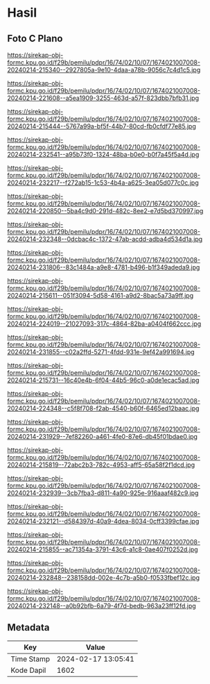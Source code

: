 # Hasil

## Foto C Plano

https://sirekap-obj-formc.kpu.go.id/f29b/pemilu/pdpr/16/74/02/10/07/1674021007008-20240214-215340--2927805a-9e10-4daa-a78b-9056c7c4d1c5.jpg

https://sirekap-obj-formc.kpu.go.id/f29b/pemilu/pdpr/16/74/02/10/07/1674021007008-20240214-221608--a5ea1909-3255-463d-a57f-823dbb7bfb31.jpg

https://sirekap-obj-formc.kpu.go.id/f29b/pemilu/pdpr/16/74/02/10/07/1674021007008-20240214-215444--5767a99a-bf5f-44b7-80cd-fb0cfdf77e85.jpg

https://sirekap-obj-formc.kpu.go.id/f29b/pemilu/pdpr/16/74/02/10/07/1674021007008-20240214-232541--a95b73f0-1324-48ba-b0e0-b0f7a45f5a4d.jpg

https://sirekap-obj-formc.kpu.go.id/f29b/pemilu/pdpr/16/74/02/10/07/1674021007008-20240214-232217--f272ab15-1c53-4b4a-a625-3ea05d077c0c.jpg

https://sirekap-obj-formc.kpu.go.id/f29b/pemilu/pdpr/16/74/02/10/07/1674021007008-20240214-220850--5ba4c9d0-291d-482c-8ee2-e7d5bd370997.jpg

https://sirekap-obj-formc.kpu.go.id/f29b/pemilu/pdpr/16/74/02/10/07/1674021007008-20240214-232348--0dcbac4c-1372-47ab-acdd-adba4d534d1a.jpg

https://sirekap-obj-formc.kpu.go.id/f29b/pemilu/pdpr/16/74/02/10/07/1674021007008-20240214-231806--83c1484a-a9e8-4781-b496-b1f349adeda9.jpg

https://sirekap-obj-formc.kpu.go.id/f29b/pemilu/pdpr/16/74/02/10/07/1674021007008-20240214-215611--051f3094-5d58-4161-a9d2-8bac5a73a9ff.jpg

https://sirekap-obj-formc.kpu.go.id/f29b/pemilu/pdpr/16/74/02/10/07/1674021007008-20240214-224019--21027093-317c-4864-82ba-a0404f662ccc.jpg

https://sirekap-obj-formc.kpu.go.id/f29b/pemilu/pdpr/16/74/02/10/07/1674021007008-20240214-231855--c02a2ffd-5271-4fdd-931e-9ef42a991694.jpg

https://sirekap-obj-formc.kpu.go.id/f29b/pemilu/pdpr/16/74/02/10/07/1674021007008-20240214-215731--16c40e4b-6f04-44b5-96c0-a0de1ecac5ad.jpg

https://sirekap-obj-formc.kpu.go.id/f29b/pemilu/pdpr/16/74/02/10/07/1674021007008-20240214-224348--c5f8f708-f2ab-4540-b60f-6465ed12baac.jpg

https://sirekap-obj-formc.kpu.go.id/f29b/pemilu/pdpr/16/74/02/10/07/1674021007008-20240214-231929--7ef82260-a461-4fe0-87e6-db45f01bdae0.jpg

https://sirekap-obj-formc.kpu.go.id/f29b/pemilu/pdpr/16/74/02/10/07/1674021007008-20240214-215819--72abc2b3-782c-4953-aff5-65a58f2f1dcd.jpg

https://sirekap-obj-formc.kpu.go.id/f29b/pemilu/pdpr/16/74/02/10/07/1674021007008-20240214-232939--3cb7fba3-d811-4a90-925e-916aaaf482c9.jpg

https://sirekap-obj-formc.kpu.go.id/f29b/pemilu/pdpr/16/74/02/10/07/1674021007008-20240214-232121--d584397d-40a9-4dea-8034-0cff3399cfae.jpg

https://sirekap-obj-formc.kpu.go.id/f29b/pemilu/pdpr/16/74/02/10/07/1674021007008-20240214-215855--ac71354a-3791-43c6-a1c8-0ae407f0252d.jpg

https://sirekap-obj-formc.kpu.go.id/f29b/pemilu/pdpr/16/74/02/10/07/1674021007008-20240214-232848--238158dd-002e-4c7b-a5b0-f0533fbef12c.jpg

https://sirekap-obj-formc.kpu.go.id/f29b/pemilu/pdpr/16/74/02/10/07/1674021007008-20240214-232148--a0b92bfb-6a79-4f7d-bedb-963a23ff12fd.jpg


## Metadata

| Key        | Value               |
| ---------- | ------------------- |
| Time Stamp | 2024-02-17 13:05:41 |
| Kode Dapil | 1602                |



